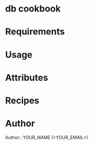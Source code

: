 # db cookbook

# Requirements

# Usage

# Attributes

# Recipes

# Author

Author:: YOUR_NAME (<YOUR_EMAIL>)
